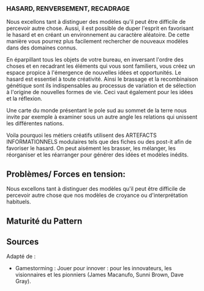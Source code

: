 ### HASARD, RENVERSEMENT, RECADRAGE

Nous excellons tant à distinguer des modèles qu'il peut être difficile de percevoir autre chose. Aussi, il est possible de duper l'esprit en favorisant le hasard et en créant un environnement au caractère aléatoire. De cette manière vous pourrez plus facilement rechercher de nouveaux modèles dans des domaines connus.

En éparpillant tous les objets de votre bureau, en inversant l'ordre des choses et en recadrant les éléments qui vous sont familiers, vous créez un espace propice à l'émergence de nouvelles idées et opportunités. Le hasard est essentiel à toute créativité. Ainsi le brassage et la recombinaison génétique sont ils indispensables au processus de variation et de sélection à l'origine de nouvelles formes de vie. Ceci vaut également pour les idées et la réflexion. 

Une carte du monde présentant le pole sud au sommet de la terre nous invite par exemple à examiner sous un autre angle les relations qui unissent les différentes nations.

Voila pourquoi les métiers créatifs utilisent des ARTEFACTS INFORMATIONNELS modulaires tels que des fiches ou des post-it afin de favoriser le hasard. On peut aisément les brasser, les mélanger, les réorganiser et les réarranger pour générer des idées et modèles inédits.

## Problèmes/ Forces en tension:

Nous excellons tant à distinguer des modèles qu'il peut être difficile de percevoir autre chose que nos modèles de croyance ou d'interprétation habituels.

## Maturité du Pattern


## Sources
Adapté de :
* Gamestorming : Jouer pour innover : pour les innovateurs, les visionnaires et les pionniers (James Macanufo, Sunni Brown, Dave Gray).
